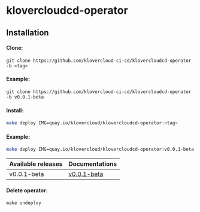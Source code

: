 # klovercloudcd-operator
## Installation

#### Clone:
```shell
git clone https://github.com/klovercloud-ci-cd/klovercloudcd-operator -b <tag>
```
#### Example:
```shell
git clone https://github.com/klovercloud-ci-cd/klovercloudcd-operator -b v0.0.1-beta
```
#### Install:

```sh
make deploy IMG=quay.io/klovercloud/klovercloudcd-operator:<tag>
```
#### Example:
```sh
make deploy IMG=quay.io/klovercloud/klovercloudcd-operator:v0.0.1-beta
```
| Available releases  | Documentations                    |
|-------------|-----------------------------------|
| v0.0.1-beta | [v0.0.1-beta](doc/v0.0.1-beta.md) |

#### Delete operator:
```shell
make undeploy
```
